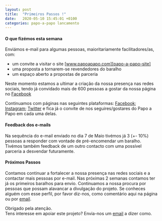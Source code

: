 ```yaml
---
layout: post
title:  "Primeiros Passos !"
date:   2020-05-10 15:45:01 +0100
categories: papo-a-papo lancamento
---
```


#### O que fizémos esta semana

Enviámos e-mail para algumas pessoas, maioritariamente facilitadores/as, com:

- um convite a visitar o site [www.papoapapo.com][papo-a-papo-site]
- uma proposta a tornarem-se revendedores do baralho
- um espaço aberto a propostas de parceria

Neste momento estamos a ultimar a criação da nossa presença nas redes sociais, 
tendo já convidado mais de 600 pessoas a gostar da nossa página no [Facebook][papo-a-papo-fb]

Continuamos com páginas nas seguintes plataformas: [Facebook][papo-a-papo-fb]; [Instagram][papo-a-papo-insta]; [Twitter][papo-a-papo-twt]
e fica já o convite de nos seguires/gostares do Papo a Papo em cada uma delas.

#### Feedback dos e-mails

Na sequência do e-mail enviado no dia 7 de Maio tivémos já 3 (+- 10%) pessoas a responder com vontade de pré-encomendar um baralho.
Tivémos também feedback de um outro contacto com uma possível parceria a desvendar futuramente.


#### Próximos Passos

Contamos continuar a fortalecer a nossa presença nas redes sociais e a contactar mais pessoas por e-mail.
Nas próximas 2 semanas contamos ter já os primeiros baralhos para envio.
Continuamos a nossa procura por pessoas que possam alavancar a divulgação do projeto.
Se conheces alguém com esse perfil, por favor diz-nos, como comentário aqui na página ou por [email][papo-a-papo-email].


Obrigado pela atenção.  
Tens interesse em apoiar este projeto? Envia-nos um [email][papo-a-papo-email] a dizer como.

[papo-a-papo-site]: https://www.papoapapo.com
[papo-a-papo-fb]: https://facebook.com/papoapapo2020
[papo-a-papo-insta]: https://instagram.com/papoapapo2020
[papo-a-papo-twt]: https://twitter.com/papoapapo
[papo-a-papo-email]:mailto:papoapapo2020@gmail.com
